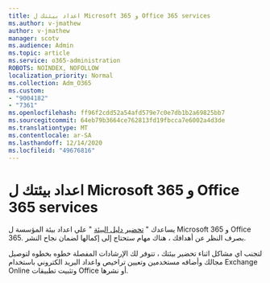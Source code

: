 ```yaml
---
title: اعداد بيئتك ل Microsoft 365 و Office 365 services
ms.author: v-jmathew
author: v-jmathew
manager: scotv
ms.audience: Admin
ms.topic: article
ms.service: o365-administration
ROBOTS: NOINDEX, NOFOLLOW
localization_priority: Normal
ms.collection: Adm_O365
ms.custom:
- "9004182"
- "7361"
ms.openlocfilehash: ff96f2cdd52a54afd579e7c0e7db1b2a69825bb7
ms.sourcegitcommit: 64eb79b3664ce762813fd19fbcca7e6002a4d3de
ms.translationtype: MT
ms.contentlocale: ar-SA
ms.lasthandoff: 12/14/2020
ms.locfileid: "49676816"
---
```

# <a name="prepare-your-environment-for-microsoft-365-and-office-365-services"></a>اعداد بيئتك ل Microsoft 365 و Office 365 services

يساعدك " [تحضير دليل البيئة](https://go.microsoft.com/fwlink/?linkid=2005213) " علي اعداد بيئة المؤسسة ل Microsoft 365 و Office 365. بصرف النظر عن أهدافك ، هناك مهام ستحتاج إلى إكمالها لضمان نجاح النشر.

لتجنب اي مشاكل اثناء تحضير بيئتك ، تتوفر لك الإرشادات المفصلة خطوه بخطوه لتوصيل مجالك وأضافه مستخدمين وتعيين تراخيص واعداد البريد الكتروني باستخدام Exchange Online وتثبيت تطبيقات Office أو نشرها.
